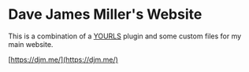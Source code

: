 # Dave James Miller's Website

This is a combination of a [YOURLS](https://yourls.org/) plugin and some custom files for my main website.

[https://djm.me/](https://djm.me/)

